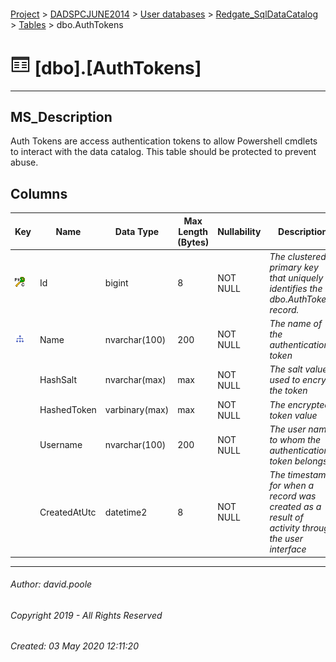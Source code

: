 #### 

[Project](../../../../readme.md) > [DADSPCJUNE2014](../../../readme.md) > [User databases](../../readme.md) > [Redgate_SqlDataCatalog](../readme.md) > [Tables](Tables.md) > dbo.AuthTokens

# ![Tables](../../../../Images/Table32.png) [dbo].[AuthTokens]

---

## <a name="#description"></a>MS_Description

Auth Tokens are access authentication tokens to allow Powershell cmdlets to interact with the data catalog.
This table should be protected to prevent abuse.

## <a name="#columns"></a>Columns

| Key | Name | Data Type | Max Length (Bytes) | Nullability | Description |
|---|---|---|---|---|---|
| [![Cluster Primary Key PK_AuthTokens: Id](../../../../Images/pkcluster.png)](#indexes) | Id | bigint | 8 | NOT NULL | _The clustered primary key that uniquely identifies the dbo.AuthTokens record._ |
| [![Indexes IX_AuthTokens_Name](../../../../Images/Index.png)](#indexes) | Name | nvarchar(100) | 200 | NOT NULL | _The name of the authentication token_ |
|  | HashSalt | nvarchar(max) | max | NOT NULL | _The salt value used to encrypt the token_ |
|  | HashedToken | varbinary(max) | max | NOT NULL | _The encrypted token value_ |
|  | Username | nvarchar(100) | 200 | NOT NULL | _The user name to whom the authentication token belongs._ |
|  | CreatedAtUtc | datetime2 | 8 | NOT NULL | _The timestamp for when a record was created as a result of activity through the user interface_ |


---

###### Author:  david.poole

###### Copyright 2019 - All Rights Reserved

###### Created: 03 May 2020 12:11:20


